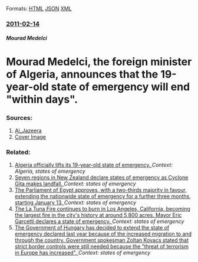 
Formats: [HTML](/news/2011/02/14/mourad-medelci-the-foreign-minister-of-algeria-announces-that-the-19-year-old-state-of-emergency-will-end-within-days.html)  [JSON](/news/2011/02/14/mourad-medelci-the-foreign-minister-of-algeria-announces-that-the-19-year-old-state-of-emergency-will-end-within-days.json)  [XML](/news/2011/02/14/mourad-medelci-the-foreign-minister-of-algeria-announces-that-the-19-year-old-state-of-emergency-will-end-within-days.xml)  

### [2011-02-14](/news/2011/02/14/index.md)

##### Mourad Medelci
# Mourad Medelci, the foreign minister of Algeria, announces that the 19-year-old state of emergency will end "within days". 




### Sources:

1. [Al_Jazeera](http://english.aljazeera.net/news/africa/2011/02/20112148175219570.html)
1. [Cover Image](http://www.aljazeera.com/mritems/Images/2011/2/14/20112148508219797_20.jpg)

### Related:

1. [Algeria officially lifts its 19-year-old state of emergency. ](/news/2011/02/24/algeria-officially-lifts-its-19-year-old-state-of-emergency.md) _Context: Algeria, states of emergency_
2. [Seven regions in New Zealand declare states of emergency as Cyclone Gita makes landfall. ](/news/2018/02/20/seven-regions-in-new-zealand-declare-states-of-emergency-as-cyclone-gita-makes-landfall.md) _Context: states of emergency_
3. [The Parliament of Egypt approves, with a two-thirds majority in favour, extending the nationwide state of emergency for a further three months, starting January 13. ](/news/2018/01/9/the-parliament-of-egypt-approves-with-a-two-thirds-majority-in-favour-extending-the-nationwide-state-of-emergency-for-a-further-three-mont.md) _Context: states of emergency_
4. [The La Tuna Fire continues to burn in Los Angeles, California, becoming the largest fire in the city's history at around 5,800 acres. Mayor Eric Garcetti declares a state of emergency. ](/news/2017/09/3/the-la-tuna-fire-continues-to-burn-in-los-angeles-california-becoming-the-largest-fire-in-the-city-s-history-at-around-5-800-acres-mayor.md) _Context: states of emergency_
5. [The Government of Hungary has decided to extend the state of emergency declared last year because of the increased migration to and through the country. Government spokesman Zoltan Kovacs stated that strict border controls were still needed because the "threat of terrorism in Europe has increased". ](/news/2017/08/30/the-government-of-hungary-has-decided-to-extend-the-state-of-emergency-declared-last-year-because-of-the-increased-migration-to-and-through.md) _Context: states of emergency_
